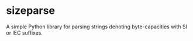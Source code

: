 # sizeparse
A simple Python library for parsing strings denoting byte-capacities with SI or IEC suffixes.
